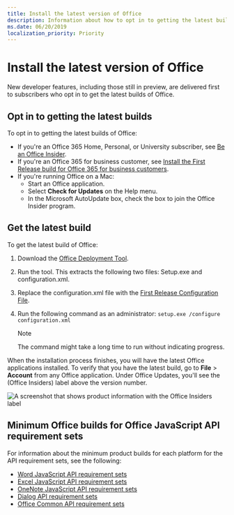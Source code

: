 ```yaml
---
title: Install the latest version of Office
description: Information about how to opt in to getting the latest builds of Office.
ms.date: 06/20/2019
localization_priority: Priority
---
```


# Install the latest version of Office

New developer features, including those still in preview, are delivered first to subscribers who opt in to get the latest builds of Office.

## Opt in to getting the latest builds

To opt in to getting the latest builds of Office:

- If you're an Office 365 Home, Personal, or University subscriber, see [Be an Office Insider](https://products.office.com/office-insider).
- If you're an Office 365 for business customer, see [Install the First Release build for Office 365 for business customers](https://support.office.com/article/Install-the-First-Release-build-for-Office-365-for-business-customers-4dd8ba40-73c0-4468-b778-c7b744d03ead).
- If you're running Office on a Mac:
	- Start an Office application.
	- Select **Check for Updates** on the Help menu.
	- In the Microsoft AutoUpdate box, check the box to join the Office Insider program.

## Get the latest build

To get the latest build of Office:

1. Download the [Office Deployment Tool](https://www.microsoft.com/download/details.aspx?id=49117).
2. Run the tool. This extracts the following two files: Setup.exe and configuration.xml.
3. Replace the configuration.xml file with the [First Release Configuration File](https://raw.githubusercontent.com/OfficeDev/Office-Add-in-Commands-Samples/master/Tools/FirstReleaseConfig/configuration.xml).
4. Run the following command as an administrator:  `setup.exe /configure configuration.xml`

	> [!NOTE]
	> The command might take a long time to run without indicating progress.

When the installation process finishes, you will have the latest Office applications installed. To verify that you have the latest build, go to **File** > **Account** from any Office application. Under Office Updates, you'll see the (Office Insiders) label above the version number.

![A screenshot that shows product information with the Office Insiders label](../images/office-insiders.png)

## Minimum Office builds for Office JavaScript API requirement sets

For information about the minimum product builds for each platform for the API requirement sets, see the following:

- [Word JavaScript API requirement sets](/office/dev/add-ins/reference/requirement-sets/word-api-requirement-sets)
- [Excel JavaScript API requirement sets](/office/dev/add-ins/reference/requirement-sets/excel-api-requirement-sets)
- [OneNote JavaScript API requirement sets](/office/dev/add-ins/reference/requirement-sets/onenote-api-requirement-sets)
- [Dialog API requirement sets](/office/dev/add-ins/reference/requirement-sets/dialog-api-requirement-sets)
- [Office Common API requirement sets](/office/dev/add-ins/reference/requirement-sets/office-add-in-requirement-sets)
